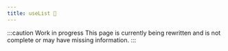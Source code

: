 ```yaml
---
title: useList 🚧
---
```


:::caution Work in progress
This page is currently being rewritten and is not complete or may have missing information.
:::